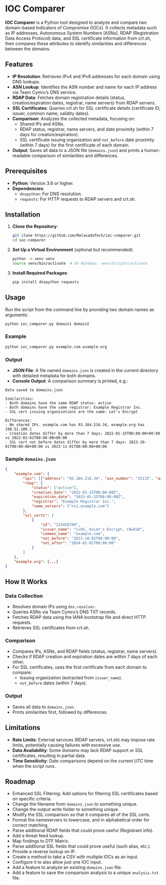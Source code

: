 # IOC Comparer

**IOC Comparer** is a Python tool designed to analyze and compare two domain-based Indicators of Compromise (IOCs). It collects metadata such as IP addresses, Autonomous System Numbers (ASNs), RDAP (Registration Data Access Protocol) data, and SSL certificate information from crt.sh, then compares these attributes to identify similarities and differences between the domains.

## Features

- **IP Resolution**: Retrieves IPv4 and IPv6 addresses for each domain using DNS lookups.
- **ASN Lookup**: Identifies the ASN number and name for each IP address via Team Cymru’s DNS service.
- **RDAP Data**: Fetches domain registration details (status, creation/expiration dates, registrar, name servers) from RDAP servers.
- **SSL Certificates**: Queries crt.sh for SSL certificate details (certificate ID, issuer, common name, validity dates).
- **Comparison**: Analyzes the collected metadata, focusing on:
  - Shared IPs and ASNs.
  - RDAP status, registrar, name servers, and date proximity (within 7 days for creation/expiration).
  - SSL certificate issuing organization and `not_before` date proximity (within 7 days) for the first certificate of each domain.
- **Output**: Saves all data to a JSON file (`domains.json`) and prints a human-readable comparison of similarities and differences.

## Prerequisites

- **Python**: Version 3.6 or higher.
- **Dependencies**:
  - `dnspython`: For DNS resolution.
  - `requests`: For HTTP requests to RDAP servers and crt.sh.

## Installation

1. **Clone the Repository**:
   ```bash
   git clone https://github.com/MalasadaTech/ioc-comparer.git
   cd ioc-comparer
   ```

2. **Set Up a Virtual Environment** (optional but recommended):
   ```bash
   python -m venv venv
   source venv/bin/activate  # On Windows: venv\Scripts\activate
   ```

3. **Install Required Packages**:
   ```bash
   pip install dnspython requests
   ```

## Usage

Run the script from the command line by providing two domain names as arguments:

```bash
python ioc_comparer.py domain1 domain2
```

### Example

```bash
python ioc_comparer.py example.com example.org
```

### Output

- **JSON File**: A file named `domains.json` is created in the current directory with detailed metadata for both domains.
- **Console Output**: A comparison summary is printed, e.g.:

```
Data saved to domains.json

Similarities:
- Both domains have the same RDAP status: active
- Both domains have the same registrar: Example Registrar Inc.
- SSL cert issuing organizations are the same: Let's Encrypt

Differences:
- No shared IPs. example.com has 93.184.216.34, example.org has 198.51.100.1
- Creation dates differ by more than 7 days: 2022-01-15T00:00:00+00:00 vs 2022-03-01T00:00:00+00:00
- SSL cert not_before dates differ by more than 7 days: 2023-10-01T00:00:00+00:00 vs 2023-11-01T00:00:00+00:00
```

### Sample `domains.json`

```json
{
    "example.com": {
        "ips": [{"address": "93.184.216.34", "asn_number": "15133", "asn_name": "EDGECAST"}],
        "rdap": {
            "status": ["active"],
            "creation_date": "2022-01-15T00:00:00Z",
            "expiration_date": "2023-01-15T00:00:00Z",
            "registrar": "Example Registrar Inc.",
            "name_servers": ["ns1.example.com"]
        },
        "ssl_certs": [
            {
                "id": "123456789",
                "issuer_name": "C=US, O=Let's Encrypt, CN=R10",
                "common_name": "example.com",
                "not_before": "2023-10-01T00:00:00",
                "not_after": "2024-01-01T00:00:00"
            }
        ]
    },
    "example.org": {...}
}
```

## How It Works

### Data Collection

- Resolves domain IPs using `dns.resolver`.
- Queries ASNs via Team Cymru’s DNS TXT records.
- Fetches RDAP data using the IANA bootstrap file and direct HTTP requests.
- Retrieves SSL certificates from crt.sh.

### Comparison

- Compares IPs, ASNs, and RDAP fields (status, registrar, name servers).
- Checks if RDAP creation and expiration dates are within 7 days of each other.
- For SSL certificates, uses the first certificate from each domain to compare:
  - Issuing organization (extracted from `issuer_name`).
  - `not_before` dates (within 7 days).

### Output

- Saves all data to `domains.json`.
- Prints similarities first, followed by differences.

## Limitations

- **Rate Limits**: External services (RDAP servers, crt.sh) may impose rate limits, potentially causing failures with excessive use.
- **Data Availability**: Some domains may lack RDAP support or SSL certificates, resulting in partial data.
- **Time Sensitivity**: Date comparisons depend on the current UTC time when the script runs.

## Roadmap

- Enhanced SSL Filtering: Add options for filtering SSL certificates based on specific criteria.
- Change the filename from `domains.json` to something unique.
- Change the output write folder to something unique.
- Modify the SSL comparison so that it compares all of the SSL certs.
- Format the nameservers to lowercase, and in alphabetical order for correct matching.
- Parse additional RDAP fields that could prove useful (Registrant info).
- Add a threat feed lookup.
- Map findings to DTF Matrix.
- Parse additional SSL fields that could prove useful (such alias, etc.).
- Provide a reverse lookup on IP.
- Create a method to take a CSV with multiple IOCs as an input.
- Configure it to also allow just one IOC input.
- Add a feature to analyze an existing `domains.json` file.
- Add a feature to save the comparison analysis to a unique `analysis.txt` file.


